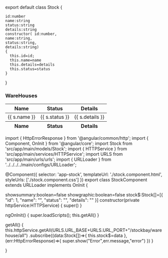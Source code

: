 export default class Stock {
   
    id:number
    name:string
    status:string
    details:string
    constructor( id:number,
    name:string,
    status:string,
    details:string)
    {
      this.id=id;
      this.name=name
      this.details=details
      this.status=status
    }
    
}


<div class="card">
  <!-- Card header -->
  <div class="card-header border-0">
    <h3 class="mb-0">WareHouses</h3>
  </div>
  <!-- Light table -->
  <div class="table-responsive">
    <table class="table align-items-center table-flush">
      <thead class="thead-light">
        <tr>
          <th scope="col" class="sort" data-sort="name">Name</th>
          <th scope="col" class="sort" data-sort="budget">Status</th>
          <th scope="col" class="sort" data-sort="status">Details</th>
        </tr>
      </thead>
      <tbody class="list">
        <tr *ngFor="let s of stock$">
          <td scope="col" class="sort" data-sort="name">{{ s.name }}</td>
          <td scope="col" class="sort" data-sort="budget">{{ s.status }}</td>
          <td scope="col" class="sort" data-sort="status">{{ s.details }}</td>
        </tr>
      </tbody>
      <tfoot class="thead-light">
        <tr>
          <th scope="col" class="sort" data-sort="name">Name</th>
          <th scope="col" class="sort" data-sort="budget">Status</th>
          <th scope="col" class="sort" data-sort="status">Details</th>
        </tr>
      </tfoot>
    </table>
  </div>
  <!-- Card footer -->
</div>



import { HttpErrorResponse } from '@angular/common/http';
import { Component, OnInit } from '@angular/core';
import Stock from 'src/app/main/models/Stock';
import { HTTPService } from 'src/app/main/services/HTTPService';
import URLS from 'src/app/main/urls/urls';
import { URLLoader } from '../../../../main/configs/URLLoader';

@Component({
  selector: 'app-stock',
  templateUrl: './stock.component.html',
  styleUrls: ['./stock.component.css']
})
export class StockComponent extends URLLoader implements OnInit {

  showsummary:boolean=false
  showgraphic:boolean=false
  stock$:Stock[]=[{
        "id": 1,
        "name": "",
        "status": "",
        "details": ""
    }]
  constructor(private httpService:HTTPService) {
    super()
   }
  

ngOnInit() {
 super.loadScripts();
 this.getAll()
}

 getAll() {
     this.httpService.getAll(URLS.URL_BASE+URLS.URL_PORT+"/stockbay/warehouse/all")
     .subscribe((data:Stock[])=>{
       this.stock$=data
     },(err:HttpErrorResponse)=>{
       super.show("Error",err.message,"error")
     })
  }

}

